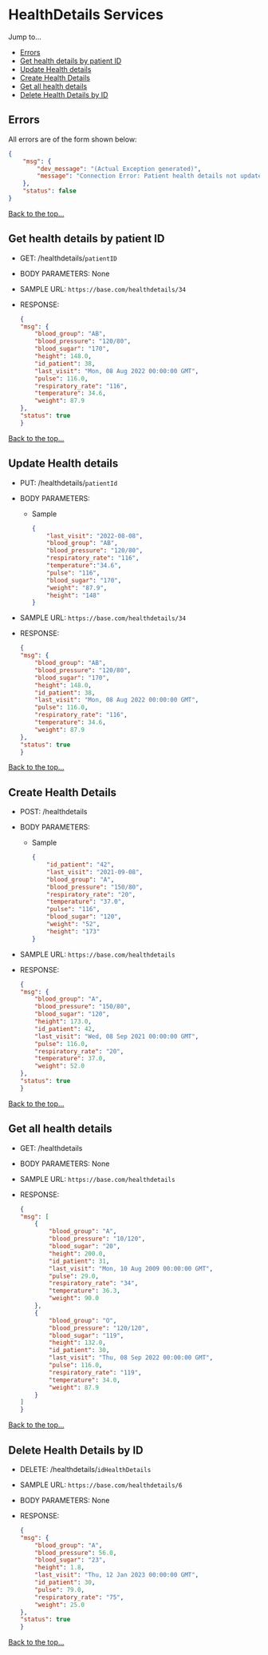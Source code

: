 # HealthDetails Services

Jump to...
- [Errors](#errors)
- [Get health details by patient ID](#get-health-details-by-patient-id)
- [Update Health details](#update-health-details)
- [Create Health Details](#create-health-details)
- [Get all health details](#get-all-health-details)
- [Delete Health Details by ID](#delete-health-details-by-id)

## Errors
All errors are of the form shown below:
```json
{
    "msg": {
        "dev_message": "(Actual Exception generated)",
        "message": "Connection Error: Patient health details not updated"
    },
    "status": false
}
```
[Back to the top...](#healthdetails-services)


## Get health details by patient ID
- GET: /healthdetails/`patientID`

- BODY PARAMETERS: None

- SAMPLE URL: `https://base.com/healthdetails/34` 

- RESPONSE:
    ```json
    {
    "msg": {
        "blood_group": "AB",
        "blood_pressure": "120/80",
        "blood_sugar": "170",
        "height": 148.0,
        "id_patient": 38,
        "last_visit": "Mon, 08 Aug 2022 00:00:00 GMT",
        "pulse": 116.0,
        "respiratory_rate": "116",
        "temperature": 34.6,
        "weight": 87.9
    },
    "status": true
    }
    ```
[Back to the top...](#healthdetails-services)

## Update Health details
- PUT: /healthdetails/`patientId`

- BODY PARAMETERS:
    - Sample
        ```json
       {
            "last_visit": "2022-08-08",
            "blood_group": "AB",
            "blood_pressure": "120/80",
            "respiratory_rate": "116",
            "temperature":"34.6",
            "pulse": "116",
            "blood_sugar": "170",
            "weight": "87.9",
            "height": "148"
        } 	 
        ```
- SAMPLE URL: `https://base.com/healthdetails/34` 

- RESPONSE:
    ```json
    {
    "msg": {
        "blood_group": "AB",
        "blood_pressure": "120/80",
        "blood_sugar": "170",
        "height": 148.0,
        "id_patient": 38,
        "last_visit": "Mon, 08 Aug 2022 00:00:00 GMT",
        "pulse": 116.0,
        "respiratory_rate": "116",
        "temperature": 34.6,
        "weight": 87.9
    },
    "status": true
    }
    ```
[Back to the top...](#healthdetails-services)

## Create Health Details   
- POST: /healthdetails

- BODY PARAMETERS:
    - Sample
        ```json
        {
            "id_patient": "42",
            "last_visit": "2021-09-08",
            "blood_group": "A",
            "blood_pressure": "150/80",
            "respiratory_rate": "20",
            "temperature": "37.0",
            "pulse": "116",
            "blood_sugar": "120",
            "weight": "52",
            "height": "173"
        }
        ```

- SAMPLE URL: `https://base.com/healthdetails` 

- RESPONSE:
    ```json
    {
    "msg": {
        "blood_group": "A",
        "blood_pressure": "150/80",
        "blood_sugar": "120",
        "height": 173.0,
        "id_patient": 42,
        "last_visit": "Wed, 08 Sep 2021 00:00:00 GMT",
        "pulse": 116.0,
        "respiratory_rate": "20",
        "temperature": 37.0,
        "weight": 52.0
    },
    "status": true
    }
    ```
[Back to the top...](#healthdetails-services)

## Get all health details
- GET: /healthdetails

- BODY PARAMETERS: None

- SAMPLE URL: `https://base.com/healthdetails` 

- RESPONSE:
    ```json
   {
    "msg": [
        {
            "blood_group": "A",
            "blood_pressure": "10/120",
            "blood_sugar": "20",
            "height": 200.0,
            "id_patient": 31,
            "last_visit": "Mon, 10 Aug 2009 00:00:00 GMT",
            "pulse": 29.0,
            "respiratory_rate": "34",
            "temperature": 36.3,
            "weight": 90.0
        },
        {
            "blood_group": "O",
            "blood_pressure": "120/120",
            "blood_sugar": "119",
            "height": 132.0,
            "id_patient": 30,
            "last_visit": "Thu, 08 Sep 2022 00:00:00 GMT",
            "pulse": 116.0,
            "respiratory_rate": "119",
            "temperature": 34.0,
            "weight": 87.9
        }
    ]
   }
    ```
[Back to the top...](#healthdetails-services)

## Delete Health Details by ID 
- DELETE: /healthdetails/`idHealthDetails`  

- SAMPLE URL: `https://base.com/healthdetails/6` 

- BODY PARAMETERS: None  

- RESPONSE:
    ```json
    {
    "msg": {
        "blood_group": "A",
        "blood_pressure": 56.0,
        "blood_sugar": "23",
        "height": 1.8,
        "last_visit": "Thu, 12 Jan 2023 00:00:00 GMT",
        "id_patient": 30,
        "pulse": 79.0,
        "respiratory_rate": "75",
        "weight": 25.0
    },
    "status": true
    }
  ```
[Back to the top...](#healthdetails-services)